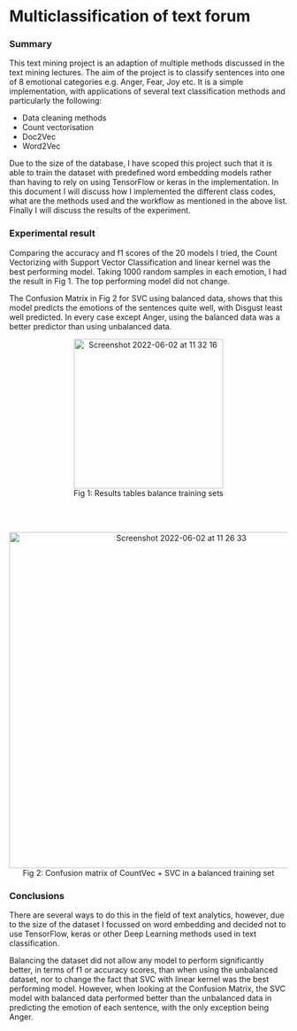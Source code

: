 # Multiclassification of text forum

### Summary
This text mining project is an adaption of multiple methods discussed in the text mining lectures. The aim of the project is to classify sentences into one of 8 emotional categories e.g. Anger, Fear, Joy etc. It is a simple implementation, with applications of several text classification methods and particularly the following: 

* Data cleaning methods
* Count vectorisation
* Doc2Vec
* Word2Vec

Due to the size of the database, I have scoped this project such that it is able to train the dataset with predefined word embedding models rather than having to rely on using TensorFlow or keras in the implementation. In this document I will discuss how I implemented the different class codes, what are the methods used and the workflow as mentioned in the above list. Finally I will discuss the results of the experiment.

### Experimental result
Comparing the accuracy and f1 scores of the 20 models I tried, the Count Vectorizing with Support Vector Classification and linear kernel was the best performing model. Taking 1000 random samples in each emotion, I had the result in Fig 1. The top performing model did not change.

The Confusion Matrix in Fig 2 for SVC using balanced data, shows that this model predicts the emotions of the sentences quite well, with Disgust least well predicted. In every case except Anger, using the balanced data was a better predictor than using unbalanced data.

<p align="center">
<img width="270" alt="Screenshot 2022-06-02 at 11 32 16" src="https://user-images.githubusercontent.com/1595062/171611333-d2c8701d-f808-4611-aa07-ba8ab4967b51.png"><br/>
Fig 1: Results tables balance training sets
 </p>
<br/><br/>

<p align="center">
<img width="607" alt="Screenshot 2022-06-02 at 11 26 33" src="https://user-images.githubusercontent.com/1595062/171611425-bf45a1d5-6c47-4434-af28-434c45b2787c.png"><br/>
Fig 2: Confusion matrix of CountVec + SVC in a balanced training set
</p>
  
### Conclusions
There are several ways to do this in the field of text analytics, however, due to the size of the dataset I focussed on word embedding and decided not to use TensorFlow, keras or other Deep Learning methods used in text classification. 

Balancing the dataset did not allow any model to perform significantly better, in terms of f1 or accuracy scores, than when using the unbalanced dataset, nor to change the fact that SVC with linear kernel was the best performing model. However, when looking at the Confusion Matrix, the SVC model with balanced data performed better than the unbalanced data in predicting the emotion of each sentence, with the only exception being Anger. 
